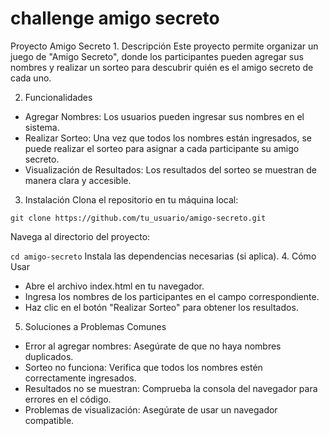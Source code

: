 <h1> challenge amigo secreto </h1>
Proyecto Amigo Secreto
1. Descripción
Este proyecto permite organizar un juego de "Amigo Secreto", donde los participantes pueden agregar sus nombres y realizar un sorteo para descubrir quién es el amigo secreto de cada uno.

2. Funcionalidades
- Agregar Nombres: Los usuarios pueden ingresar sus nombres en el sistema.
- Realizar Sorteo: Una vez que todos los nombres están ingresados, se puede realizar el sorteo para asignar a cada participante su amigo secreto.
- Visualización de Resultados: Los resultados del sorteo se muestran de manera clara y accesible.
3. Instalación
Clona el repositorio en tu máquina local:

```git clone https://github.com/tu_usuario/amigo-secreto.git```

Navega al directorio del proyecto:

```cd amigo-secreto```
Instala las dependencias necesarias (si aplica).
4. Cómo Usar
- Abre el archivo index.html en tu navegador.
- Ingresa los nombres de los participantes en el campo correspondiente.
- Haz clic en el botón "Realizar Sorteo" para obtener los resultados.
5. Soluciones a Problemas Comunes
- Error al agregar nombres: Asegúrate de que no haya nombres duplicados.
- Sorteo no funciona: Verifica que todos los nombres estén correctamente ingresados.
- Resultados no se muestran: Comprueba la consola del navegador para errores en el código.
- Problemas de visualización: Asegúrate de usar un navegador compatible.
